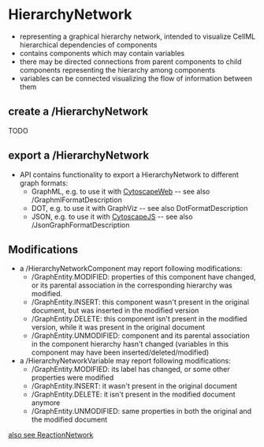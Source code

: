 HierarchyNetwork 
==================

* representing a graphical hierarchy network, intended to visualize CellML hierarchical dependencies of components
* contains components which may contain variables
* there may be directed connections from parent components to child components representing the hierarchy among components
* variables can be connected visualizing the flow of information between them

create a /HierarchyNetwork 
---------------------------

TODO

export a /HierarchyNetwork 
---------------------------

* API contains functionality to export a HierarchyNetwork to different graph formats:
  * GraphML, e.g. to use it with [CytoscapeWeb](http://cytoscapeweb.cytoscape.org/) -- see also /GraphmlFormatDescription
  * DOT, e.g. to use it with GraphViz -- see also DotFormatDescription
  * JSON, e.g. to use it with [CytoscapeJS](http://cytoscape.github.io/cytoscape.js/) -- see also /JsonGraphFormatDescription

Modifications 
--------------

* a /HierarchyNetworkComponent may report following modifications:
  * /GraphEntity.MODIFIED: properties of this component have changed, or its parental association in the corresponding hierarchy was modified.
  * /GraphEntity.INSERT: this component wasn't present in the original document, but was inserted in the modified version
  * /GraphEntity.DELETE: this component isn't present in the modified version, while it was present in the original document
  * /GraphEntity.UNMODIFIED: component and its parental association in the component hierarchy hasn't changed (variables in this component may have been inserted/deleted/modified)
* a /HierarchyNetworkVariable may report following modifications:
  * /GraphEntity.MODIFIED: its label has changed, or some other properties were modified
  * /GraphEntity.INSERT: it wasn't present in the original document
  * /GraphEntity.DELETE: it isn't present in the modified document anymore
  * /GraphEntity.UNMODIFIED: same properties in both the original and the modified document

[also see ReactionNetwork](ReactionNetwork)
